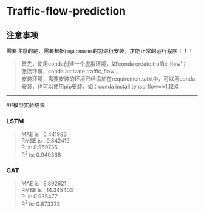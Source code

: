 # Traffic-flow-prediction

## 注意事项

<font face="微软雅黑" >需要注意的是，需要根据requirements的包进行安装，才能正常的运行程序！！！</font>
  
>首先，使用conda创建一个虚拟环境，如‘conda create traffic_flow’；  
激活环境，conda activate traffic_flow；  
安装环境，需要安装的环境已经添加在requirements.txt中，可以用conda安装，也可以使用pip安装，如：conda install tensorflow==1.12.0
---

##模型实验结果
### LSTM
>MAE is : 6.441983  
RMSE is : 9.842419  
R is: 0.969736  
R<sup>2</sup> is: 0.940368  

### GAT  
>MAE is : 9.892621  
RMSE is : 14.345403  
R is: 0.935477  
R<sup>2</sup> is: 0.873323  
